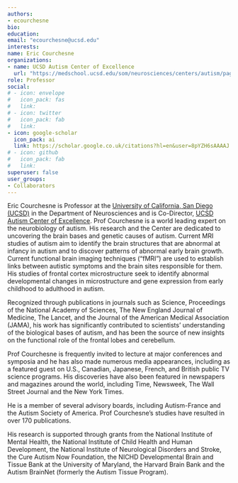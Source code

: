 ```yaml
---
authors:
- ecourchesne
bio: 
education:
email: "ecourchesne@ucsd.edu"
interests:
name: Eric Courchesne
organizations:
- name: UCSD Autism Center of Excellence
  url: "https://medschool.ucsd.edu/som/neurosciences/centers/autism/pages/default.aspx"
role: Professor
social:
# - icon: envelope
#   icon_pack: fas
#   link:
# - icon: twitter
#   icon_pack: fab
#   link: 
- icon: google-scholar
  icon_pack: ai
  link: https://scholar.google.co.uk/citations?hl=en&user=8pYZH6sAAAAJ
# - icon: github
#   icon_pack: fab
#   link: 
superuser: false
user_groups:
- Collaborators
---
```


Eric Courchesne is Professor at the [University of California, San Diego (UCSD)](https://www.ucsd.edu) in the Department of Neurosciences and is Co-Director, [UCSD Autism Center of Excellence](https://medschool.ucsd.edu/som/neurosciences/centers/autism/pages/default.aspx). Prof Courchesne is a world leading expert on the neurobiology of autism. His research and the Center are dedicated to uncovering the brain bases and genetic causes of autism. Current MRI studies of autism aim to identify the brain structures that are abnormal at infancy in autism and to discover patterns of abnormal early brain growth. Current functional brain imaging techniques (“fMRI”) are used to establish links between autistic symptoms and the brain sites responsible for them. His studies of frontal cortex microstructure seek to identify abnormal developmental changes in microstructure and gene expression from early childhood to adulthood in autism.

Recognized through publications in journals such as Science, Proceedings of the National Academy of Sciences, The New England Journal of Medicine, The Lancet, and the Journal of the American Medical Association (JAMA), his work has significantly contributed to scientists’ understanding of the biological bases of autism, and has been the source of new insights on the functional role of the frontal lobes and cerebellum.

Prof Courchesne is frequently invited to lecture at major conferences and symposia and he has also made numerous media appearances, including as a featured guest on U.S., Canadian, Japanese, French, and British public TV science programs. His discoveries have also been featured in newspapers and magazines around the world, including Time, Newsweek, The Wall Street Journal and the New York Times.

He is a member of several advisory boards, including Autism-France and the Autism Society of America. Prof Courchesne’s studies have resulted in over 170 publications.

His research is supported through grants from the National Institute of Mental Health, the National Institute of Child Health and Human Development, the National Institute of Neurological Disorders and Stroke, the Cure Autism Now Foundation, the NICHD Developmental Brain and Tissue Bank at the University of Maryland, the Harvard Brain Bank and the Autism BrainNet (formerly the Autism Tissue Program).
